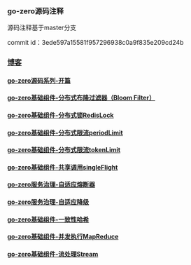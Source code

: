 ### go-zero源码注释
源码注释基于master分支

commit id：3ede597a15581f957296938c0a9f835e209cd24b

### [博客](https://juejin.cn/column/7026535715391406117)

#### [go-zero源码系列-开篇](https://juejin.cn/post/7026539415325376520)
#### [go-zero基础组件-分布式布隆过滤器（Bloom Filter）](https://juejin.cn/post/7026541493833695239)
#### [go-zero基础组件-分布式锁RedisLock](https://juejin.cn/post/7026544325030838303)
#### [go-zero基础组件-分布式限流periodLimit](https://juejin.cn/post/7026645846280110117)
#### [go-zero基础组件-分布式限流tokenLimit](https://juejin.cn/post/7028021451366072328)
#### [go-zero基础组件-共享调用singleFlight](https://juejin.cn/post/7028018408943779876)
#### [go-zero服务治理-自适应熔断器](https://juejin.cn/post/7028536954262126605)
#### [go-zero服务治理-自适应降级](https://juejin.cn/post/7029567329096695822)
#### [go-zero基础组件-一致性哈希](https://juejin.cn/post/7030436979464470541)
#### [go-zero基础组件-并发执行MapReduce](https://juejin.cn/post/7031483035820556295)
#### [go-zero基础组件-流处理Stream](https://juejin.cn/post/7039218485024538631)